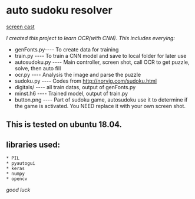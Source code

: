 # auto sudoku resolver

[screen cast](screencast.gif)

*I created this project to learn OCR(with CNN). This includes everying:*
* genFonts.py---- To create data for training
* train.py ---- To train a CNN model and save to local folder for later use
* autosudoku.py ---- Main controller, screen shot, call OCR to get puzzle, solve, then auto fill
* ocr.py ---- Analysis the image and parse the puzzle
* sudoku.py ---- Codes from http://norvig.com/sudoku.html
* digitals/ ---- all train datas, output of genFonts.py
* minst.h6 ---- Trained model, output of train.py
* button.png ---- Part of sudoku game, autosudoku use it to determine if the game is activated. You NEED replace it with your own screen shot.
    
## This is tested on ubuntu 18.04.

## libraries used:
    * PIL
    * pyautogui
    * keras
    * numpy
    * opencv
  

*good luck*
